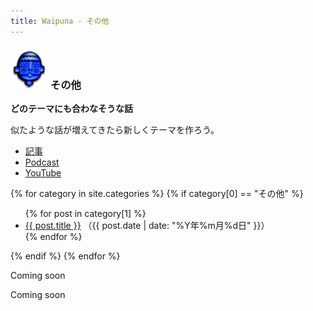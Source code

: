 ```yaml
---
title: Waipuna - その他
---
```

### <img src="assets/images/face.png" height="60"> その他

**どのテーマにも合わなそうな話**

似たような話が増えてきたら新しくテーマを作ろう。

<ul class="nav nav-tabs mb-2">
  <li class="nav-item">
    <a class="nav-link link-dark active" data-bs-toggle="tab" href="#post" aria-controls="post" aria-selected="true">記事</a>
  </li>
  <li class="nav-item">
    <a class="nav-link link-dark" data-bs-toggle="tab" href="#podcast" aria-controls="podcast" aria-selected="false">Podcast</a>
  </li>
  <li class="nav-item">
    <a class="nav-link link-dark" data-bs-toggle="tab" href="#youtube" aria-controls="youtube" aria-selected="false">YouTube</a>
  </li>
</ul>
<div class="tab-content">
  <div class="tab-pane fade show active" id="post">
    {% for category in site.categories %}
      {% if category[0] == "その他" %}
        <ul class="list-unstyled ms-3">
          {% for post in category[1] %}
            <li>
              <a href="{{ post.url }}">{{ post.title }}</a>
              （{{ post.date | date: "%Y年%m月%d日" }}）
            </li>
          {% endfor %}
        </ul>
      {% endif %}
    {% endfor %}
  </div>
  <div class="tab-pane fade" id="podcast">
    <p class="ms-3">Coming soon</p>
  </div>
  <div class="tab-pane fade" id="youtube">
    <p class="ms-3">Coming soon</p>
  </div>
</div>
